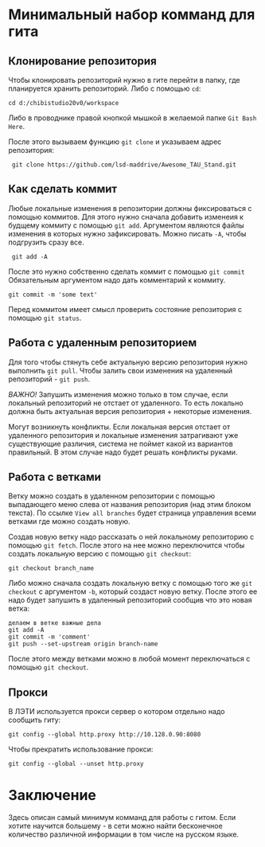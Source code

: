 # Минимальный набор комманд для гита

## Клонирование репозитория

Чтобы клонировать репозиторий нужно в гите перейти в папку, где планируется хранить репозиторий. Либо с помощью `cd`:

```cd d:/chibistudio20v0/workspace```

Либо в проводнике правой кнопкой мышкой в желаемой папке `Git Bash Here`.

После этого вызываем функцию `git clone` и указываем адрес репозитория:

``` git clone https://github.com/lsd-maddrive/Awesome_TAU_Stand.git```

## Как сделать коммит

Любые локальные изменения в репозитории должны фиксироваться с помощью коммитов. Для этого нужно сначала добавить изменеия к будщему коммиту с помощью `git add`. Аргументом являются файлы изменения в которых нужно зафиксировать. Можно писать `-A`, чтобы подгрузить сразу все.

``` git add -A```

После это нужно собственно сделать коммит с помощью `git commit` Обязательным аргументом надо дать комментарий к коммиту.

``` git commit -m 'some text' ```

Перед коммитом имеет смысл проверить состояние репозитория с помощью `git status`.

## Работа с удаленным репозиторием

Для того чтобы стянуть себе актуальную версию репозитория нужно выполнить `git pull`. Чтобы залить свои изменения на удаленный репозиторий - `git push`.

*ВАЖНО!* Запушить изменения можно только в том случае, если локальный репозиторий не отстает от удаленного. То есть локально должна быть актуальная версия репозитория + некоторые изменения.

Могут возникнуть конфликты. Если локальная версия отстает от удаленного репозитория и локальные изменения затрагивают уже существующие различия, система не поймет какой из вариантов правильный. В этом случае надо будет решать конфликты руками.

## Работа с ветками

Ветку можно создать в удаленном репозитории с помощью выпадающего меню слева от названия репозитория (над этим блоком текста). По ссылке `View all branches` будет страница управления всеми ветками где можно создать новую.

Создав новую ветку надо рассказать о ней локальному репозиторию с помощью `git fetch`. После этого на нее можно переключится чтобы создать локальную версию с помощью `git checkout`:

``` git fetch
git checkout branch_name
```

Либо можно сначала создать локальную ветку с помощью того же `git checkout` с аргументом `-b`, который создаст новую ветку. После этого ее надо будет запушить в удаленный репозиторий сообщив что это новая ветка:

``` git checkout -b branch-name
делаем в ветке важные дела
git add -A
git commit -m 'comment'
git push --set-upstream origin branch-name
```

После этого между ветками можно в любой момент переключаться с помощью `git checkout`.

## Прокси

В ЛЭТИ используется прокси сервер о котором отдельно надо сообщить гиту:

``` git config --global http.proxy http://10.128.0.90:8080 ```

Чтобы прекратить использование прокси:

``` git config --global --unset http.proxy ```

# Заключение

Здесь описан самый минимум комманд для работы с гитом. Если хотите научится большему - в сети можно найти бесконечное количество различной информации в том числе на русском языке.